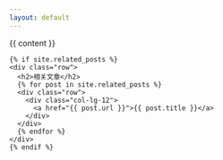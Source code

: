 ```yaml
---
layout: default
---
```

<div>
  <div class="container-fluid">
    {{ content }}

    {% if site.related_posts %}
    <div class="row">
      <h2>相关文章</h2>
      {% for post in site.related_posts %}
      <div class="row">
        <div class="col-lg-12">
          <a href="{{ post.url }}">{{ post.title }}</a>
        </div>
      </div>
      {% endfor %}
    </div>
    {% endif %}
  </div><!-- /.container -->
</div>
